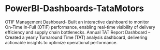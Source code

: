 # PowerBI-Dashboards-TataMotors
OTIF Management Dashboard- Built an interactive dashboard to monitor On-Time In-Full (OTIF) performance, enabling real-time visibility of delivery efficiency and supply chain bottlenecks.  Annual TAT Report Dashboard –Created a yearly Turnaround Time (TAT) analysis dashboard, delivering actionable insights to optimize operational performance.
